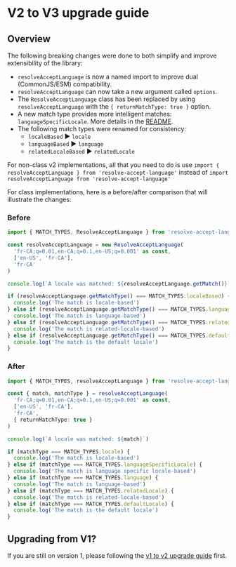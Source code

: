 # V2 to V3 upgrade guide

## Overview

The following breaking changes were done to both simplify and improve extensibility of the library:

- `resolveAcceptLanguage` is now a named import to improve dual (CommonJS/ESM) compatibility.
- `resolveAcceptLanguage` can now take a new argument called `options`.
- The `ResolveAcceptLanguage` class has been replaced by using `resolveAcceptLanguage` with the `{ returnMatchType: true }` option.
- A new match type provides more intelligent matches: `languageSpecificLocale`. More details in the [README](./README.md).
- The following match types were renamed for consistency:
  - `localeBased` ► `locale`
  - `languageBased` ► `language`
  - `relatedLocaleBased` ► `relatedLocale`

For non-class v2 implementations, all that you need to do is use `import { resolveAcceptLanguage } from 'resolve-accept-language'` instead of `import resolveAcceptLanguage from 'resolve-accept-language'`

For class implementations, here is a before/after comparison that will illustrate the changes:

### Before

```ts
import { MATCH_TYPES, ResolveAcceptLanguage } from 'resolve-accept-language'

const resolveAcceptLanguage = new ResolveAcceptLanguage(
  'fr-CA;q=0.01,en-CA;q=0.1,en-US;q=0.001' as const,
  ['en-US', 'fr-CA'],
  'fr-CA'
)

console.log(`A locale was matched: ${resolveAcceptLanguage.getMatch()}`)

if (resolveAcceptLanguage.getMatchType() === MATCH_TYPES.localeBased) {
  console.log('The match is locale-based')
} else if (resolveAcceptLanguage.getMatchType() === MATCH_TYPES.languageBased) {
  console.log('The match is language-based')
} else if (resolveAcceptLanguage.getMatchType() === MATCH_TYPES.relatedLocaleBased) {
  console.log('The match is related-locale-based')
} else if (resolveAcceptLanguage.getMatchType() === MATCH_TYPES.defaultLocale) {
  console.log('The match is the default locale')
}
```

### After

```ts
import { MATCH_TYPES, resolveAcceptLanguage } from 'resolve-accept-language'

const { match, matchType } = resolveAcceptLanguage(
  'fr-CA;q=0.01,en-CA;q=0.1,en-US;q=0.001' as const,
  ['en-US', 'fr-CA'],
  'fr-CA',
  { returnMatchType: true }
)

console.log(`A locale was matched: ${match}`)

if (matchType === MATCH_TYPES.locale) {
  console.log('The match is locale-based')
} else if (matchType === MATCH_TYPES.languageSpecificLocale) {
  console.log('The match is language specific locale-based')
} else if (matchType === MATCH_TYPES.language) {
  console.log('The match is language-based')
} else if (matchType === MATCH_TYPES.relatedLocale) {
  console.log('The match is related-locale-based')
} else if (matchType === MATCH_TYPES.defaultLocale) {
  console.log('The match is the default locale')
}
```

## Upgrading from V1?

If you are still on version 1, please following the [v1 to v2 upgrade guide](./V1-TO-V2-UPGRADE-GUIDE.md) first.
